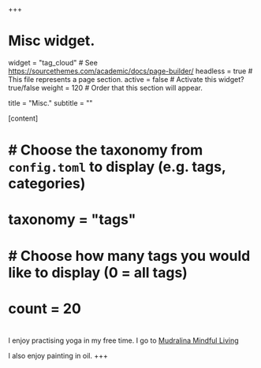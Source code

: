 +++
# Misc widget.
widget = "tag_cloud"  # See https://sourcethemes.com/academic/docs/page-builder/
headless = true  # This file represents a page section.
active = false  # Activate this widget? true/false
weight = 120  # Order that this section will appear.

title = "Misc."
subtitle = ""

[content]
#  # Choose the taxonomy from `config.toml` to display (e.g. tags, categories)
#  taxonomy = "tags"
#  
#  # Choose how many tags you would like to display (0 = all tags)
#  count = 20
#
I enjoy practising yoga in my free time. I go to [Mudralina Mindful Living](https://mudralina.com/)

I also enjoy painting in oil.
+++
